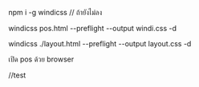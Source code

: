 npm i -g windicss   // ถ้ายังไม่ลง

windicss pos.html --preflight --output windi.css -d

windicss ./layout.html --preflight --output layout.css -d

เปิด pos ด้วย  browser

//test